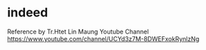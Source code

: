 # indeed
Reference by Tr.Htet Lin Maung Youtube Channel
https://www.youtube.com/channel/UCYd3z7M-8DWEFxokRynlzNg
